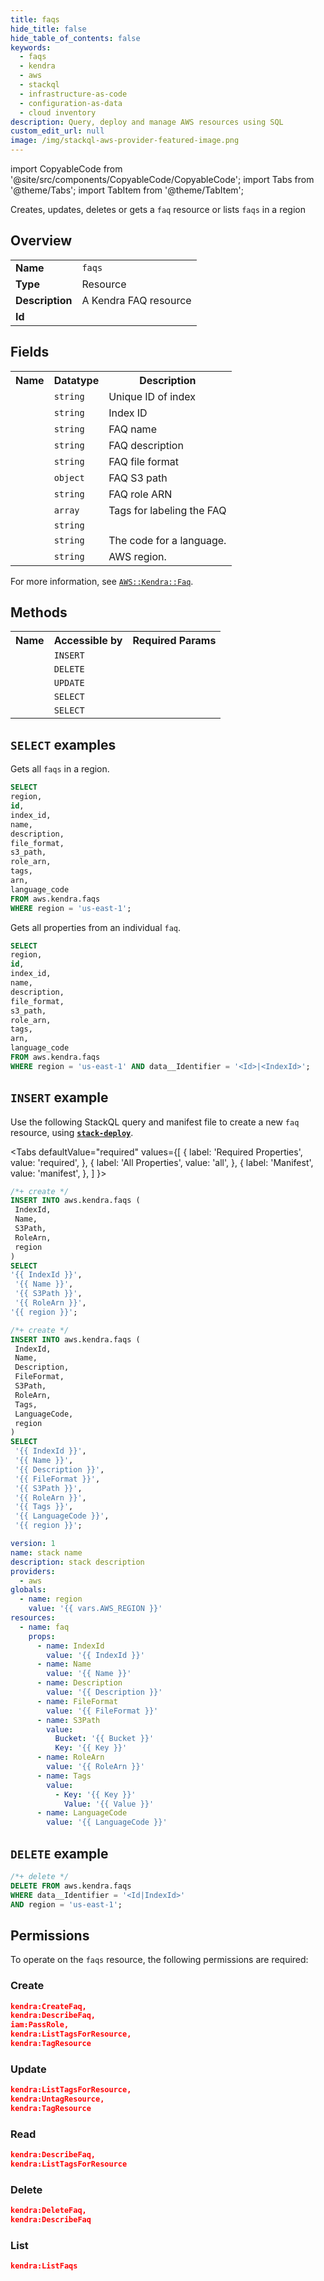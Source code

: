 ```yaml
---
title: faqs
hide_title: false
hide_table_of_contents: false
keywords:
  - faqs
  - kendra
  - aws
  - stackql
  - infrastructure-as-code
  - configuration-as-data
  - cloud inventory
description: Query, deploy and manage AWS resources using SQL
custom_edit_url: null
image: /img/stackql-aws-provider-featured-image.png
---
```


import CopyableCode from '@site/src/components/CopyableCode/CopyableCode';
import Tabs from '@theme/Tabs';
import TabItem from '@theme/TabItem';

Creates, updates, deletes or gets a <code>faq</code> resource or lists <code>faqs</code> in a region

## Overview
<table>
<tbody>
<tr><td><b>Name</b></td><td><code>faqs</code></td></tr>
<tr><td><b>Type</b></td><td>Resource</td></tr>
<tr><td><b>Description</b></td><td>A Kendra FAQ resource</td></tr>
<tr><td><b>Id</b></td><td><CopyableCode code="aws.kendra.faqs" /></td></tr>
</tbody>
</table>

## Fields
<table>
<tbody>
<tr><th>Name</th><th>Datatype</th><th>Description</th></tr><tr><td><CopyableCode code="id" /></td><td><code>string</code></td><td>Unique ID of index</td></tr>
<tr><td><CopyableCode code="index_id" /></td><td><code>string</code></td><td>Index ID</td></tr>
<tr><td><CopyableCode code="name" /></td><td><code>string</code></td><td>FAQ name</td></tr>
<tr><td><CopyableCode code="description" /></td><td><code>string</code></td><td>FAQ description</td></tr>
<tr><td><CopyableCode code="file_format" /></td><td><code>string</code></td><td>FAQ file format</td></tr>
<tr><td><CopyableCode code="s3_path" /></td><td><code>object</code></td><td>FAQ S3 path</td></tr>
<tr><td><CopyableCode code="role_arn" /></td><td><code>string</code></td><td>FAQ role ARN</td></tr>
<tr><td><CopyableCode code="tags" /></td><td><code>array</code></td><td>Tags for labeling the FAQ</td></tr>
<tr><td><CopyableCode code="arn" /></td><td><code>string</code></td><td></td></tr>
<tr><td><CopyableCode code="language_code" /></td><td><code>string</code></td><td>The code for a language.</td></tr>
<tr><td><CopyableCode code="region" /></td><td><code>string</code></td><td>AWS region.</td></tr>
</tbody>
</table>

For more information, see <a href="https://docs.aws.amazon.com/AWSCloudFormation/latest/UserGuide/aws-resource-kendra-faq.html"><code>AWS::Kendra::Faq</code></a>.

## Methods

<table>
<tbody>
  <tr>
    <th>Name</th>
    <th>Accessible by</th>
    <th>Required Params</th>
  </tr>
  <tr>
    <td><CopyableCode code="create_resource" /></td>
    <td><code>INSERT</code></td>
    <td><CopyableCode code="IndexId, Name, S3Path, RoleArn, region" /></td>
  </tr>
  <tr>
    <td><CopyableCode code="delete_resource" /></td>
    <td><code>DELETE</code></td>
    <td><CopyableCode code="data__Identifier, region" /></td>
  </tr>
  <tr>
    <td><CopyableCode code="update_resource" /></td>
    <td><code>UPDATE</code></td>
    <td><CopyableCode code="data__Identifier, data__PatchDocument, region" /></td>
  </tr>
  <tr>
    <td><CopyableCode code="list_resources" /></td>
    <td><code>SELECT</code></td>
    <td><CopyableCode code="region" /></td>
  </tr>
  <tr>
    <td><CopyableCode code="get_resource" /></td>
    <td><code>SELECT</code></td>
    <td><CopyableCode code="data__Identifier, region" /></td>
  </tr>
</tbody>
</table>

## `SELECT` examples
Gets all <code>faqs</code> in a region.
```sql
SELECT
region,
id,
index_id,
name,
description,
file_format,
s3_path,
role_arn,
tags,
arn,
language_code
FROM aws.kendra.faqs
WHERE region = 'us-east-1';
```
Gets all properties from an individual <code>faq</code>.
```sql
SELECT
region,
id,
index_id,
name,
description,
file_format,
s3_path,
role_arn,
tags,
arn,
language_code
FROM aws.kendra.faqs
WHERE region = 'us-east-1' AND data__Identifier = '<Id>|<IndexId>';
```

## `INSERT` example

Use the following StackQL query and manifest file to create a new <code>faq</code> resource, using [__`stack-deploy`__](https://pypi.org/project/stack-deploy/).

<Tabs
    defaultValue="required"
    values={[
      { label: 'Required Properties', value: 'required', },
      { label: 'All Properties', value: 'all', },
      { label: 'Manifest', value: 'manifest', },
    ]
}>
<TabItem value="required">

```sql
/*+ create */
INSERT INTO aws.kendra.faqs (
 IndexId,
 Name,
 S3Path,
 RoleArn,
 region
)
SELECT 
'{{ IndexId }}',
 '{{ Name }}',
 '{{ S3Path }}',
 '{{ RoleArn }}',
'{{ region }}';
```
</TabItem>
<TabItem value="all">

```sql
/*+ create */
INSERT INTO aws.kendra.faqs (
 IndexId,
 Name,
 Description,
 FileFormat,
 S3Path,
 RoleArn,
 Tags,
 LanguageCode,
 region
)
SELECT 
 '{{ IndexId }}',
 '{{ Name }}',
 '{{ Description }}',
 '{{ FileFormat }}',
 '{{ S3Path }}',
 '{{ RoleArn }}',
 '{{ Tags }}',
 '{{ LanguageCode }}',
 '{{ region }}';
```
</TabItem>
<TabItem value="manifest">

```yaml
version: 1
name: stack name
description: stack description
providers:
  - aws
globals:
  - name: region
    value: '{{ vars.AWS_REGION }}'
resources:
  - name: faq
    props:
      - name: IndexId
        value: '{{ IndexId }}'
      - name: Name
        value: '{{ Name }}'
      - name: Description
        value: '{{ Description }}'
      - name: FileFormat
        value: '{{ FileFormat }}'
      - name: S3Path
        value:
          Bucket: '{{ Bucket }}'
          Key: '{{ Key }}'
      - name: RoleArn
        value: '{{ RoleArn }}'
      - name: Tags
        value:
          - Key: '{{ Key }}'
            Value: '{{ Value }}'
      - name: LanguageCode
        value: '{{ LanguageCode }}'

```
</TabItem>
</Tabs>

## `DELETE` example

```sql
/*+ delete */
DELETE FROM aws.kendra.faqs
WHERE data__Identifier = '<Id|IndexId>'
AND region = 'us-east-1';
```

## Permissions

To operate on the <code>faqs</code> resource, the following permissions are required:

### Create
```json
kendra:CreateFaq,
kendra:DescribeFaq,
iam:PassRole,
kendra:ListTagsForResource,
kendra:TagResource
```

### Update
```json
kendra:ListTagsForResource,
kendra:UntagResource,
kendra:TagResource
```

### Read
```json
kendra:DescribeFaq,
kendra:ListTagsForResource
```

### Delete
```json
kendra:DeleteFaq,
kendra:DescribeFaq
```

### List
```json
kendra:ListFaqs
```
